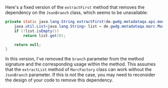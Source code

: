 Here's a fixed version of the `extractFirst` method that removes the dependency on the `JsonBranch` class, which seems to be unavailable:

```java
private static java.lang.String extractFirst(de.gwdg.metadataqa.api.model.pathcache.JsonPathCache cache) {
    java.util.List<java.lang.String> list = de.gwdg.metadataqa.marc.MarcFactory.extractList(cache);
    if (!list.isEmpty())
        return list.get(0);

    return null;
}
```

In this version, I've removed the `branch` parameter from the method signature and the corresponding usage within the method. This assumes that the `extractList` method of `MarcFactory` class can work without the `JsonBranch` parameter. If this is not the case, you may need to reconsider the design of your code to remove this dependency.